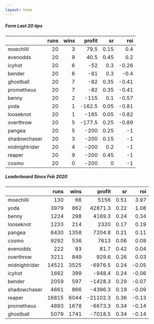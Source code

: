 ```yaml
---   
layout: home   
---   
```



##### Form Last 20 tips   

|               |   runs |   wins |   profit |   sr |   roi |
|:--------------|-------:|-------:|---------:|-----:|------:|
| moechilli     |     20 |      3 |     79.5 | 0.15 |  0.4  |
| evenodds      |     20 |      9 |     40.5 | 0.45 |  0.2  |
| icyhot        |     20 |      6 |    -52   | 0.3  | -0.26 |
| bender        |     20 |      6 |    -81   | 0.3  | -0.4  |
| ghostball     |     20 |      7 |    -82   | 0.35 | -0.41 |
| prometheus    |     20 |      7 |    -82   | 0.35 | -0.41 |
| benny         |     20 |      2 |   -115   | 0.1  | -0.57 |
| yoda          |     20 |      1 |   -162.5 | 0.05 | -0.81 |
| looseknot     |     20 |      1 |   -165   | 0.05 | -0.82 |
| overthrow     |     20 |      5 |   -177.5 | 0.25 | -0.89 |
| pangea        |     20 |      5 |   -200   | 0.25 | -1    |
| shadowchaser  |     20 |      3 |   -200   | 0.15 | -1    |
| midnightrider |     20 |      4 |   -200   | 0.2  | -1    |
| reaper        |     20 |      9 |   -200   | 0.45 | -1    |
| cosmo         |     20 |      0 |   -200   | 0    | -1    |

##### Leaderboard Since Feb 2020   

|               |   runs |   wins |   profit |   sr |   roi |
|:--------------|-------:|-------:|---------:|-----:|------:|
| moechilli     |    130 |     66 |   5156   | 0.51 |  3.97 |
| yoda          |   3979 |    862 |  42871.3 | 0.22 |  1.08 |
| benny         |   1224 |    298 |   4169.3 | 0.24 |  0.34 |
| looseknot     |   1233 |    214 |   2320   | 0.17 |  0.19 |
| pangea        |   6430 |   1358 |   7204.8 | 0.21 |  0.11 |
| cosmo         |   9292 |    536 |   7613   | 0.06 |  0.08 |
| evenodds      |    222 |     93 |     81.7 | 0.42 |  0.04 |
| overthrow     |   3211 |    849 |    929.6 | 0.26 |  0.03 |
| midnightrider |  14521 |   3525 |  -6976.5 | 0.24 | -0.05 |
| icyhot        |   1662 |    399 |   -948.4 | 0.24 | -0.06 |
| bender        |   2059 |    597 |  -1428.3 | 0.29 | -0.07 |
| shadowchaser  |   4661 |    866 |  -4396.3 | 0.19 | -0.09 |
| reaper        |  16815 |   6044 | -21102.3 | 0.36 | -0.13 |
| prometheus    |   4893 |   1678 |  -6673.3 | 0.34 | -0.14 |
| ghostball     |   5079 |   1741 |  -7018.5 | 0.34 | -0.14 |
